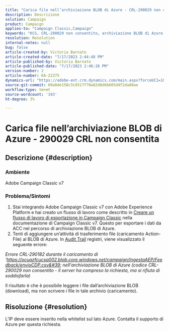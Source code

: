 ```yaml
---
title: "Carica file nell’archiviazione BLOB di Azure - CRL-290029 non consentito"
description: Descrizione
solution: Campaign
product: Campaign
applies-to: "Campaign Classic,Campaign"
keywords: "KCS, CRL-290029 non consentito, archiviazione BLOB di Azure, Campaign, Campaign Classic, Adobe Experience Platform"
resolution: Resolution
internal-notes: null
bug: false
article-created-by: Victoria Barnato
article-created-date: "7/17/2023 2:44:48 PM"
article-published-by: Victoria Barnato
article-published-date: "7/17/2023 2:46:26 PM"
version-number: 2
article-number: KA-22375
dynamics-url: "https://adobe-ent.crm.dynamics.com/main.aspx?forceUCI=1&pagetype=entityrecord&etn=knowledgearticle&id=0e843c74-b024-ee11-9cbe-6045bd006b3d"
source-git-commit: 09a0de158c3c9317f70a82d8d6b605ddf2da80ae
workflow-type: tm+mt
source-wordcount: '193'
ht-degree: 3%

---
```


# Carica file nell’archiviazione BLOB di Azure - 290029 CRL non consentita

## Descrizione {#description}


### Ambiente

Adobe Campaign Classic v7

### Problema/Sintomi

1. Stai integrando Adobe Campaign Classic v7 con Adobe Experience Platform e hai creato un flusso di lavoro come descritto in [Creare un flusso di lavoro di esportazione in Campaign Classic](https://experienceleague.adobe.com/docs/campaign-classic/using/integrating-with-adobe-experience-cloud/aep-sources-destinations/export-campaign-data.html?lang=en#create-an-export-workflow-in-campaign-classic) nella documentazione di Campaign Classic v7. Questo per esportare i dati da ACC nel percorso di archiviazione BLOB di Azure.
2. Tenti di aggiungere un’attività di trasferimento file (caricamento Action-File) al BLOB di Azure. In [Audit Trail](https://experienceleague.adobe.com/docs/campaign-classic-learn/tutorials/monitoring/audit-trail.html?lang=en) registri, viene visualizzato il seguente errore:


*Errore CRL-290182 durante il caricamento di &#39;https://ocuazfcucsa002.blob.core.windows.net/campaign/IngestaAEP/Feedback/envioCDP.csv&#39; nell&#39;archiviazione BLOB di Azure (codice CRL-290029 non consentito - Il server ha compreso la richiesta, ma si rifiuta di soddisfarla)*

Il risultato è che è possibile leggere i file dall’archiviazione BLOB (download), ma non scrivere i file in tale archivio (caricamento).


## Risoluzione {#resolution}


L’IP deve essere inserito nella whitelist sul lato Azure. Contatta il supporto di Azure per questa richiesta.

